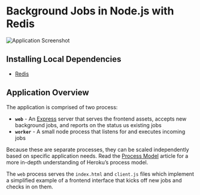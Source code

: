 # Background Jobs in Node.js with Redis

![Application Screenshot](https://user-images.githubusercontent.com/175496/55593654-80d41300-56f1-11e9-9366-2eb60bbcf38c.png)


## Installing Local Dependencies

- [Redis](https://redis.io/)



## Application Overview

The application is comprised of two process: 

- **`web`** - An [Express](https://expressjs.com/) server that serves the frontend assets, accepts new background jobs, and reports on the status us existing jobs
- **`worker`** - A small node process that listens for and executes incoming jobs

Because these are separate processes, they can be scaled independently based on specific application needs. Read the [Process Model](https://devcenter.heroku.com/articles/process-model) article for a more in-depth understanding of Heroku’s process model.

The `web` process serves the `index.html` and `client.js` files which implement a simplified example of a frontend interface that kicks off new jobs and checks in on them.
